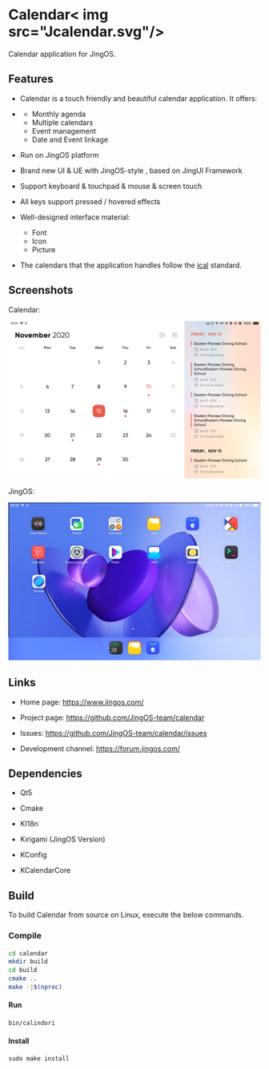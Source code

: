 <!--
    SPDX-FileCopyrightText: 2021 Wang Rui <wangrui@jingos.com>
    SPDX-License-Identifier: CC-BY-SA-4.0
-->
# Calendar< img src="Jcalendar.svg"/>

Calendar application for JingOS.



## Features

* Calendar is a touch friendly and beautiful calendar application. It offers:
* 
  * Monthly agenda
  * Multiple calendars
  * Event management
  * Date and Event linkage

* Run on JingOS platform

* Brand new UI & UE with JingOS-style , based on JingUI Framework

* Support keyboard & touchpad & mouse & screen touch

* All keys support pressed / hovered effects

* Well-designed interface material:

  * Font
  * Icon
  * Picture
  
* The calendars that the application handles follow the [ical](https://tools.ietf.org/html/rfc5545) standard.



## Screenshots

Calendar:

![](screenshots/calendar_screenshot.png)

JingOS:

![](./launcher.jpeg)



## Links

* Home page: https://www.jingos.com/

* Project page: https://github.com/JingOS-team/calendar

* Issues: https://github.com/JingOS-team/calendar/issues

* Development channel: https://forum.jingos.com/



## Dependencies

* Qt5 

* Cmake

* KI18n

* Kirigami (JingOS Version)

* KConfig

* KCalendarCore



## Build

To build Calendar from source on Linux, execute the below commands.



### Compile

```sh
cd calendar
mkdir build
cd build
cmake ..
make -j$(nproc)
```



#### Run

```
bin/calindori
```



#### Install

```
sudo make install
```

